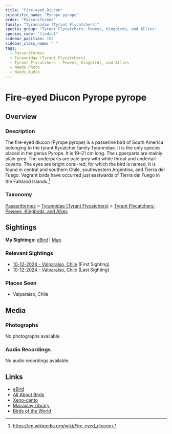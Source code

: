```yaml
---
title: "Fire-eyed Diucon"
scientific_name: "Pyrope pyrope"
order: "Passeriformes"
family: "Tyrannidae (Tyrant Flycatchers)"
species_group: "Tyrant Flycatchers: Pewees, Kingbirds, and Allies"
species_code: "fiediu1"
sidebar_position: 153
sidebar_class_name: " "
tags: 
  - Passeriformes
  - Tyrannidae (Tyrant Flycatchers)
  - Tyrant Flycatchers - Pewees, Kingbirds, and Allies
  - Needs Photo
  - Needs Audio
---
```


# Fire-eyed Diucon <span className='sci_name'>Pyrope pyrope</span>

## Overview

### Description
The fire-eyed diucon (Pyrope pyrope) is a passerine bird of South America belonging to the tyrant flycatcher family Tyrannidae. It is the only species placed in the genus Pyrope.
It is 19–21 cm long. The upperparts are mainly plain grey. The underparts are pale grey with white throat and undertail-coverts. The eyes are bright coral-red, for which the bird is named.
It is found in central and southern Chile, southwestern Argentina, and Tierra del Fuego. Vagrant birds have occurred just eastwards of Tierra del Fuego in the Falkland Islands.[^1]

[^1]: https://en.wikipedia.org/wiki/Fire-eyed_diucon

### Taxonomy
[Passeriformes](/tags/passeriformes) > [Tyrannidae (Tyrant Flycatchers)](/tags/tyrannidae-tyrant-flycatchers) > [Tyrant Flycatchers: Pewees, Kingbirds, and Allies](/tags/tyrant-flycatchers-pewees-kingbirds-and-allies)


## Sightings

**My Sightings:** [eBird](https://ebird.org/lifelist?r=world&time=life&spp=fiediu1) | [Map](/map?species_code=fiediu1)

### Relevant Sightings

* [10-12-2024 - Valparaíso, Chile](https://ebird.org/checklist/S198994043) (First Sighting)
* [10-12-2024 - Valparaíso, Chile](https://ebird.org/checklist/S198994232) (Last Sighting)

### Places Seen

* Valparaíso, Chile



## Media
### Photographs
No photographs available.

### Audio Recordings
No audio recordings available.

## Links
* [eBird](https://ebird.org/species/fiediu1) 
* [All About Birds](https://www.allaboutbirds.org/guide/fiediu1) 
* [Xeno-canto](https://www.xeno-canto.org/species/pyrope-pyrope) 
* [Macaulay Library](https://search.macaulaylibrary.org/catalog?taxonCode=fiediu1&sort=rating_rank_desc)
* [Birds of the World](https://birdsoftheworld.org/bow/species/fiediu1)
